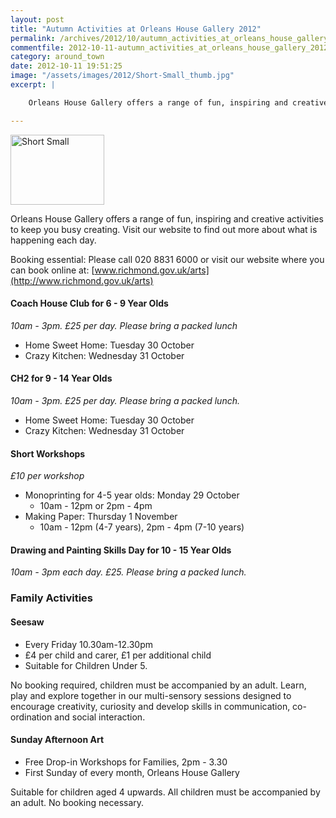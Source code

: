 ```yaml
---
layout: post
title: "Autumn Activities at Orleans House Gallery 2012"
permalink: /archives/2012/10/autumn_activities_at_orleans_house_gallery_2012.html
commentfile: 2012-10-11-autumn_activities_at_orleans_house_gallery_2012
category: around_town
date: 2012-10-11 19:51:25
image: "/assets/images/2012/Short-Small_thumb.jpg"
excerpt: |

    Orleans House Gallery offers a range of fun, inspiring and creative activities to keep you busy creating.  Visit our website to find out more about what is happening each day.

---
```


<a href="/assets/images/2012/Short-Small.jpg" title="See larger version of - Short Small"><img src="/assets/images/2012/Short-Small_thumb.jpg" width="150" height="112" alt="Short Small" class="photo right" /></a>

Orleans House Gallery offers a range of fun, inspiring and creative activities to keep you busy creating. Visit our website to find out more about what is happening each day.

Booking essential: Please call 020 8831 6000 or visit our website where you can book online at: [www.richmond.gov.uk/arts](http://www.richmond.gov.uk/arts)

#### Coach House Club for 6 - 9 Year Olds

*10am - 3pm. £25 per day. Please bring a packed lunch*

-   Home Sweet Home: Tuesday 30 October
-   Crazy Kitchen: Wednesday 31 October

#### CH2 for 9 - 14 Year Olds

*10am - 3pm. £25 per day. Please bring a packed lunch.*

-   Home Sweet Home: Tuesday 30 October
-   Crazy Kitchen: Wednesday 31 October

#### Short Workshops

*£10 per workshop*

-   Monoprinting for 4-5 year olds: Monday 29 October
    -   10am - 12pm or 2pm - 4pm
-   Making Paper: Thursday 1 November
    -   10am - 12pm (4-7 years), 2pm - 4pm (7-10 years)

#### Drawing and Painting Skills Day for 10 - 15 Year Olds

*10am - 3pm each day. £25. Please bring a packed lunch.*

### Family Activities

#### Seesaw

-   Every Friday 10.30am-12.30pm
-   £4 per child and carer, £1 per additional child
-   Suitable for Children Under 5.

No booking required, children must be accompanied by an adult. Learn, play and explore together in our multi-sensory sessions designed to encourage creativity, curiosity and develop skills in communication, co-ordination and social interaction.

#### Sunday Afternoon Art

-   Free Drop-in Workshops for Families, 2pm - 3.30
-   First Sunday of every month, Orleans House Gallery

Suitable for children aged 4 upwards. All children must be accompanied by an adult. No booking necessary.
